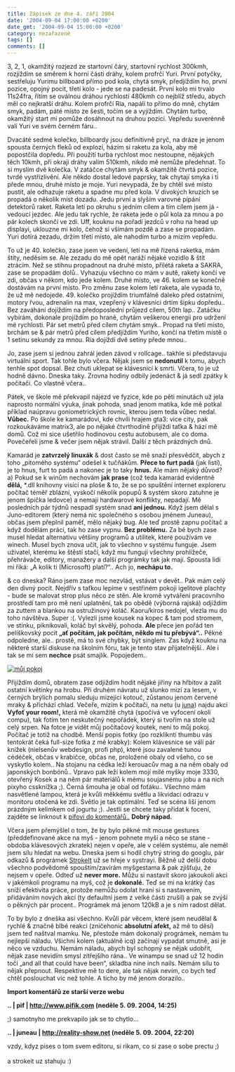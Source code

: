 ```yaml
---
title: Zápisek ze dne 4. září 2004
date: '2004-09-04 17:00:00 +0200'
date_gmt: '2004-09-04 15:00:00 +0200'
category: nezařazené
tags: []
comments: []
---
```

<p>3, 2, 1, okamžitý rozjezd ze startovní čáry, startovní rychlost 300kmh, rozjíždím se směrem k horní části  dráhy, kolem profrčí Yuri. První potyčky, sestřeluju Yurimu billboard přímo pod kola, chytá  smyk, předjíždím ho, první pozice, opojný pocit, třetí kolo - jede se na padesát. První kolo mi trvalo 11s24fra,  řítím se oválnou dráhou rychlostí 480kmh co nejblíž středu, abych měl co nejkratší dráhu. Kolem profrčí Ria,  napálí to přímo do mně, chytám smyk, padám, páté místo ze šesti, točím se a vyjíždím. Chytám turbo, okamžitý  start mi pomůže dosáhnout na druhou pozici. Vepředu suverénně valí Yuri ve svém černém fáru..</p>
<p>Dvacáté sedmé kolečko, billboardy jsou definitivně pryč, na dráze je jenom spousta černých fleků od explozí,  házím si raketu za kola, aby mě popostčila dopředu. Při použití turba rychlost moc nestoupne, nějakých těch 10kmh,  při okraji dráhy valím 510kmh, nikdo mě nemůže předehnat. To si myslím dvě kolečka. V zatáčce chytám smyk &amp; okamžitě  čtvrtá pozice, tvrdé vystřízlivění. Ale někdo dostal ledové paprsky, tak chytají smyka i ti přede mnou, druhé místo  je moje. Yuri nevypadá, že by chtěl své místo pustit, ale odhazuje raketu a spadne mu před kola. V divokých kruzích  se propadá o několik míst dozadu. Jedu první a slyším varovné pípání detektorů raket. Raketa letí po okruhu s jedním  cílem a tím cílem jsem já - vedoucí jezdec. Ale jedu tak rychle, že raketa jede o půl kola za mnou a po pár kolech  skončí ve zdi. Uff, kouknu na pořadí jezdců v rohu na head up displayi, uklouzne mi kolo, čehož si všímám pozdě  a zase se propadám. Yuri dotírá zezadu, držím třetí místo, ale nahodím turbo a mizím vepředu.</p>
<p>To už je 40. kolečko, zase jsem ve vedení, letí na mě řízená raketka, mám štíty, neděsím se. Ale zezadu do mě  opět naráží nějaké vozidlo &amp; štít ztrácím. Než se stihnu propadnout na druhé místo, přilétá raketa a SAKRA,  zase se propadám dolů.. Vyhazuju všechno co mám v autě, rakety končí ve zdi, občas v někom, kdo jede kolem. Druhé místo,  ve 46. kolem se konečně dostávám na první místo. Pro změnu zase kolem letí raketa, ale vypadá to, že už mě nedojede.  49. kolečko projíždím triumfálně daleko před ostatními, motory řvou, adrenalin na max, vzepřený v klávesnici  drtím šipku dopředu.. Bez zaváhání dojíždím na předoposlední průjezd cílem, 50th lap.. Zatáčku vybírám, dokonale  projíždím po hraně, chytám veškerou energii pro udržení mé rychlosti. Pár set metrů před cílem chytám smyk..  Propad na třetí místo, brchám se &amp; pár metrů před cílem předjíždím Yuriho, končí na třetím místě o 1 setinu  sekundy za mnou. Ria dojíždí dvě setiny přede mnou..</p>
<p>Jo, zase jsem si jednou zahrál jeden závod v rollcage.. takhle si představuju virtuální sport. Tak tohle  bylo včera. Nějak jsem se <strong>nedonutil</strong> k tomu, abych tenhle spot dopsal. Bez chuti uklepat se klávesnicí k smrti.  Včera, to je už hodně dávno. Dneska taky. Zrovna hodiny odbily jedenáct &amp; já sedl zpátky k počítači. Co vlastně včera..</p>
<p>Pátek, ve škole mě překvapil nájezd ve fyzice, kde po pěti minutách už jela naprosto normální výuka, jinak pohoda,  snad jenom matika, kde mě potkal příklad naúpravu goniometrických rovnic, kterou jsem teda vůbec nedal. <strong>Vůbec.</strong>  Po škole ke kamarádovi, kde chvíli hrajem gta3: vice city, pak rozkoukáváme matrix3, ale po nějaké čtvrthodině  přijíždí taťka &amp; hází mě domů. Což mi sice ušetřilo hodinovou cestu autobusem, ale co doma. Povečeřeli jsme  &amp; večer jsem nějak strávil. Další z těch prázdných dnů.</p>
<p>Kamarád je <strong>zatvrzelý linuxák</strong> &amp; dost často se mě snaží přesvědčit, abych z toho &bdquo;pitomého systému&ldquo;  odešel k tučňákům. <strong>Přece to furt padá</strong> (jak listí), je to hnus, furt to padá a nakonec je to taky <strong>hnus.</strong> Ale mám nějaký důvod?  a) Pokud se k winům nechovám <strong>jak prase</strong> (což teda kamarád evidentně <strong>dělá,</strong> *.dll knihovny visící na ploše &amp; to, že  se po spuštění internet exploreru počítač téměř zblázní, vyskočí několik popupů &amp; systém skoro zatuhne je jenom  špička ledovce) a nemají hardwarové konflikty, nepadají. Mě posledních pár týdnů nespadl systém snad <strong>ani jednou.</strong> Když  jsem dělal s Juno-editorem (který nemá nic společného s osobou jménem Juneau), občas  jsem přeplnil paměť, mělo nějaký bug. Ale teď prostě zapnu počítač a když dodělám práci, tak ho zase vypnu.  <strong>Bez problému.</strong> Za bé bych zase musel hledat alternativu většiny programů a utilitek, které používám ve winech.  Musel bych znova učit, jak to všechno v systému funguje. Jsem uživatel, kterému ke štěstí stačí, když mu fungují  všechny prohlížeče, přehrávače, editory, manažery a další prográmky tak jak mají. Spousta lidí mi říká: &bdquo;A kolik  ti (Microsoft) platí?&ldquo;.. Ach jo, <strong>nechápu to.</strong></p>
<p>&amp; co dneska? Ráno jsem zase moc nezvlád, vstávat v devět.. Pak mám celý den divný pocit. Nejdřív s taťkou  lepíme v sestřiném pokoji igelitové plachty - bude se malovat strop plus něco ze stěn. Ale kromě vytváření pracovního  prostředí tam pro mě není uplatnění, tak po obědě (výborná rajská) odjíždím za zuttem a blankou na ostružinový koláč.  Kaoru/kiros nedojel, vlezla mu do toho návštěva. Super :(. Vylezli jsme kousek na kopec &amp; tam pod stromem, ve stínku,  piknikovali, koláč byl skvělý, pohoda. <strong>Ale</strong> přece jen pořád ten pelíškovský pocit <strong>&bdquo;ať počítám, jak počítám, někdo mi tu  přebývá&ldquo;..</strong> Pěkné odpoledne, ale.. prostě, má to své chybky, být singlem. Zas když kouknu na některé starší  diskuse na školním fóru, tak je tento stav přijatelnější.. Ale i tak se mi sem <strong>nechce</strong> psát smajlík. Popojedem..</p>
<div >  <a href="/assets/migrated/old-images/myroom.jpg"><img alt="můj pokoj" src="/assets/migrated/old-images/myroom.jpg"></a>  </div>
<p>Přijíždím domů, obratem zase odjíždím hodit nějaké jiřiny na hřbitov a zalít ostatní květinky na hrobu.  Při druhém návratu už slunko mizí za lesem, v černých brýlích pomalu sleduju mizející kotouč, zůstanou jenom  červené mraky &amp; přichází chlad. Večeře, mizím k počítači, na netu (u <a href="http://reality-show.net">juna</a>) najdu akci <strong>Vyfoť your room!,</strong> která mě  okamžitě chytá (spočívá ve vyfocení okolí compu), tak fotím ten neskutečný nepořádek, který si tvořím na stole už  celý srpen. Na fotce je vidět můj počítačový koutek, není to můj pokoj. Počítač je totiž na chodbě. Menší popis  fotky (po rozklikntí thumbu vás tentokrát čeká full-size fotka z mé krabky): Kolem  klávesnice se válí pár knížek (nielsenův webdesign, profi php), které jsou zavalené tunou cédéček, občas v krabičce,  občas ne, proložené obaly od všeho, co se vyskytlo kolem.. Na stojanu na cédka leží kerouacův mag a na něm  obaly od japonských bonbónů.. Vpravo pak leží kolem mojí milé myšky moje 3330, otevřený Kosek a na něm pár materiálů  k mému soujasnému jobu a na nich pixyho cssknížka ;). Černá šmouha je obal od foťáku.. Všechno mám nasvětlené  lampou, která je kvůli měkkému světlu a likvidaci odrazu v monitoru otočená ke zdi. Světlo je tak optimální.  Teď se scéna liší jenom prázdným kelímkem od jogurtu ;). Jestli se chcete taky přidat k focení, zajděte se  linknout k <a href="http://www.pifik.com/a-128-Vyfotte-your-room.html">pifovi do komentářů..</a> <strong>Dobrý nápad.</strong></p>
<p>Včera jsem přemýšlel o tom, že by bylo pěkné mít mouse gestures (předdefinované akce na myš - jenom pohnete myší  a něco se stane - obdoba klávesových zkratek) nejen v opeře, ale v celém systému, ale neměl  jsem sílu hledat na webu. Dneska jsem si hodil chytrý string do googlu, pár odkazů &amp; prográmek  <a href="http://www.tcbmi.com/strokeit">StrokeIt</a> už se hřeje v systrayi. Běžně už delší dobu všechno podvědomě spouštím/zavírám  myšgestama &amp; pak zjišťuju, že nejsem v opeře. Odteď už <strong>never more.</strong> Můžu si nastavit skoro jakoukoli akci  v jakémkoli programu  na myš, což je <strong>dokonalé.</strong> Teď se mi na krátký čas sníží efektivita práce, protože nemůžu odolat hraní si s nastavením,  přidáváním nových akcí (ty defaultní jsem z velké části zrušil) a pak se zvýší o pěkných pár procent..  Prográmek má jenom 120kB a je s ním radost dělat.</p>
<p>To by bylo z dneška asi všechno. Kvůli pár věcem, které jsem neudělal &amp; rychlé &amp; značně blbé reakci  (zničehonic<strong> absolutní afekt,</strong> až mě to děsí) jsem  teď naštval mamku. Ne, přestože mám dokonalý prográmek, nemám tu nejlepší náladu. Všichni kolem (aktuálně icq) začínají  vypadat smutně, asi je něco ve vzduchu. Nemám náladu, abych byl schopný se nějak udobřit, nějak zase nevidím smysl  zítřejšího rána.. Ve winampu se snad už 12 hodin točí &bdquo;and all that could have been&ldquo;, skladba nine  inch nails. Nemám sílu to nějak přepnout. Respektive mě to dere, ale tak nějak nevím, co bych teď chtěl poslouchat  víc než tohle. A ticho by mě jenom dorazilo..</p>
<div class="import-komentaru">
<p><strong>Import komentářů ze starší verze webu</strong></p>
<div class="comment">
<p style="font-weight:bold"><span class="compredmet">..</span> | <span class="comname">pif</span> |  <a href="http://www.pifik.com">http://www.pifik.com</a> (neděle&nbsp;5.&nbsp;09.&nbsp;2004,&nbsp;14:25)</p>
<p>;) samotnyho me prekvapilo jak se to chytlo... </p>
</div>
<div class="comment">
<p style="font-weight:bold"><span class="compredmet">..</span> | <span class="comname">juneau</span> |  <a href="http://reality-show.net">http://reality-show.net</a> (neděle&nbsp;5.&nbsp;09.&nbsp;2004,&nbsp;22:20)</p>
<p>vzdy, kdyz pises o tom svem editoru, si rikam, co si zase o sobe prectu ;) <br>  <br> a strokeit uz stahuju :) </p>
</div>
</div>
